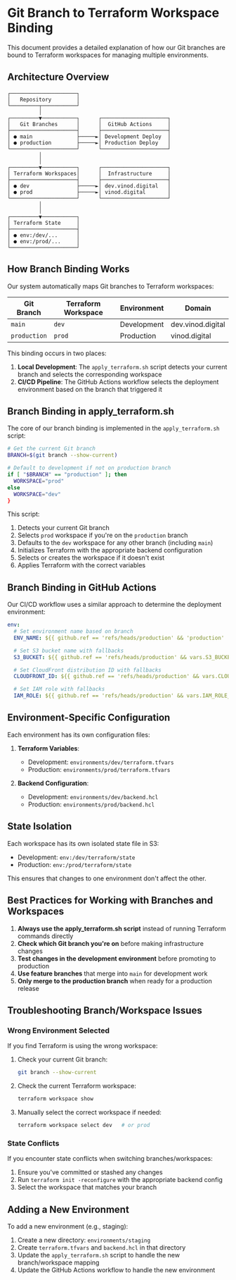# Git Branch to Terraform Workspace Binding

This document provides a detailed explanation of how our Git branches are bound to Terraform workspaces for managing multiple environments.

## Architecture Overview

```
┌─────────────────────┐
│   Repository        │
└─────────┬───────────┘
          │
┌─────────▼───────────┐      ┌─────────────────────┐
│   Git Branches      │      │  GitHub Actions     │
├─────────────────────┤      ├─────────────────────┤
│ ● main              ├─────►│ Development Deploy  │
│ ● production        ├─────►│ Production Deploy   │
└─────────────────────┘      └─────────────────────┘
          │
          │
┌─────────▼───────────┐      ┌─────────────────────┐
│ Terraform Workspaces│      │  Infrastructure     │
├─────────────────────┤      ├─────────────────────┤
│ ● dev               ├─────►│ dev.vinod.digital   │
│ ● prod              ├─────►│ vinod.digital       │
└─────────────────────┘      └─────────────────────┘
          │
          │
┌─────────▼───────────┐
│ Terraform State     │
├─────────────────────┤
│ ● env:/dev/...      │
│ ● env:/prod/...     │
└─────────────────────┘
```

## How Branch Binding Works

Our system automatically maps Git branches to Terraform workspaces:

| Git Branch   | Terraform Workspace | Environment | Domain            |
| ------------ | ------------------- | ----------- | ----------------- |
| `main`       | `dev`               | Development | dev.vinod.digital |
| `production` | `prod`              | Production  | vinod.digital     |

This binding occurs in two places:

1. **Local Development**: The `apply_terraform.sh` script detects your current branch and selects the corresponding workspace
2. **CI/CD Pipeline**: The GitHub Actions workflow selects the deployment environment based on the branch that triggered it

## Branch Binding in apply_terraform.sh

The core of our branch binding is implemented in the `apply_terraform.sh` script:

```bash
# Get the current Git branch
BRANCH=$(git branch --show-current)

# Default to development if not on production branch
if [ "$BRANCH" == "production" ]; then
  WORKSPACE="prod"
else
  WORKSPACE="dev"
}
```

This script:

1. Detects your current Git branch
2. Selects `prod` workspace if you're on the `production` branch
3. Defaults to the `dev` workspace for any other branch (including `main`)
4. Initializes Terraform with the appropriate backend configuration
5. Selects or creates the workspace if it doesn't exist
6. Applies Terraform with the correct variables

## Branch Binding in GitHub Actions

Our CI/CD workflow uses a similar approach to determine the deployment environment:

```yaml
env:
  # Set environment name based on branch
  ENV_NAME: ${{ github.ref == 'refs/heads/production' && 'production' || 'development' }}

  # Set S3 bucket name with fallbacks
  S3_BUCKET: ${{ github.ref == 'refs/heads/production' && vars.S3_BUCKET_NAME || 'dev.vinod.digital' }}

  # Set CloudFront distribution ID with fallbacks
  CLOUDFRONT_ID: ${{ github.ref == 'refs/heads/production' && vars.CLOUDFRONT_DISTRIBUTION_ID || 'E2MDIU5MXDY2LL' }}

  # Set IAM role with fallbacks
  IAM_ROLE: ${{ github.ref == 'refs/heads/production' && vars.IAM_ROLE_ARN || 'arn:aws:iam::587294124303:role/github-actions-manage-s3-cloudfront-dev-vinod-digital' }}
```

## Environment-Specific Configuration

Each environment has its own configuration files:

1. **Terraform Variables**:

   - Development: `environments/dev/terraform.tfvars`
   - Production: `environments/prod/terraform.tfvars`

2. **Backend Configuration**:
   - Development: `environments/dev/backend.hcl`
   - Production: `environments/prod/backend.hcl`

## State Isolation

Each workspace has its own isolated state file in S3:

- Development: `env:/dev/terraform/state`
- Production: `env:/prod/terraform/state`

This ensures that changes to one environment don't affect the other.

## Best Practices for Working with Branches and Workspaces

1. **Always use the apply_terraform.sh script** instead of running Terraform commands directly
2. **Check which Git branch you're on** before making infrastructure changes
3. **Test changes in the development environment** before promoting to production
4. **Use feature branches** that merge into `main` for development work
5. **Only merge to the production branch** when ready for a production release

## Troubleshooting Branch/Workspace Issues

### Wrong Environment Selected

If you find Terraform is using the wrong workspace:

1. Check your current Git branch:

   ```bash
   git branch --show-current
   ```

2. Check the current Terraform workspace:

   ```bash
   terraform workspace show
   ```

3. Manually select the correct workspace if needed:
   ```bash
   terraform workspace select dev   # or prod
   ```

### State Conflicts

If you encounter state conflicts when switching branches/workspaces:

1. Ensure you've committed or stashed any changes
2. Run `terraform init -reconfigure` with the appropriate backend config
3. Select the workspace that matches your branch

## Adding a New Environment

To add a new environment (e.g., staging):

1. Create a new directory: `environments/staging`
2. Create `terraform.tfvars` and `backend.hcl` in that directory
3. Update the `apply_terraform.sh` script to handle the new branch/workspace mapping
4. Update the GitHub Actions workflow to handle the new environment
